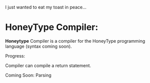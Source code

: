  I just wanted to eat my toast in peace...


# HoneyType Compiler:

**Honeytype** Compiler is a compiler for the HoneyType programming language (syntax coming soon).

Progress:

Compiler can compile a return statement.

Coming Soon:
Parsing

